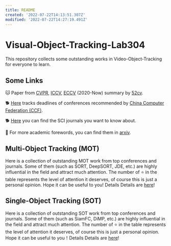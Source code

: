 ```yaml
---
title: README
created: '2022-07-22T14:13:51.307Z'
modified: '2022-07-22T14:27:19.491Z'
---
```


# Visual-Object-Tracking-Lab304
This repository collects some outstanding works in Video-Object-Tracking for everyone to learn.
## Some Links 
  🐱 Paper from [CVPR](https://cvpr2022.thecvf.com/), [ICCV](https://iccv2021.thecvf.com/), [ECCV](https://eccv2022.ecva.net/) (2020-Now) summary by [52cv](https://github.com/52CV).
  
  🐕 [Here](https://ccfddl.github.io/) tracks deadlines of conferences recommended by [China Computer Federation (CCF)](https://www.ccf.org.cn/Academic_Evaluation/By_category/). 
  
  🐕 [Here](https://www.letpub.com.cn/index.php?page=journalapp) you can find the SCI journals you want to know about.
  
  🐶 For more academic forewords, you can find them in [arxiv](https://arxiv.org/).
  
    
## Multi-Object Tracking (MOT)
Here is a collection of outstanding MOT work from top conferences and journals. Some of them (such as SORT, DeepSORT, JDE, etc.) are highly influential in the field and attract much attention. The number of ⭐ in the table represents the level of attention it deserves, of course this is just a personal opinion. Hope it can be useful to you! Details Details are [here](https://github.com/Rongmiq/Visual-Object-Tracking-Lab304-/blob/main/MOT/MOT.md)!

## Single-Object Tracking (SOT)
Here is a collection of outstanding SOT work from top conferences and journals. Some of them (such as SiamFC, DiMP, etc.) are highly influential in the field and attract much attention. The number of ⭐ in the table represents the level of attention it deserves, of course this is just a personal opinion. Hope it can be useful to you！Details Details are [here](https://github.com/JaKeSu/Visual-Object-Tracking-Lab304-/blob/main/SOT/SOT.md)!
